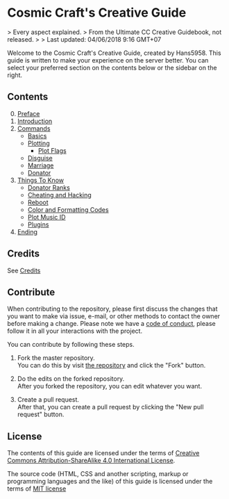 <h1>Cosmic Craft's Creative Guide</h1>
> Every aspect explained.  
> From the Ultimate CC Creative Guidebook, not released.
> 
> Last updated: 04/06/2018 9:16 GMT+07

Welcome to the Cosmic Craft's Creative Guide, created by Hans5958. This guide is written to make your experience on the server better. You can select your preferred section on the contents below or the sidebar on the right.

## Contents

0. [Preface](preface)
1. [Introduction](introduction)
2. [Commands](commands)
    - [Basics](commands/basics.md)
    - [Plotting](commands/plotting.md)
        - [Plot Flags](commands/plotting.md)
    - [Disguise](commands/disguise.md)
    - [Marriage](commands/marriage.md)
    - [Donator](commands/donator.md)
3. [Things To Know](things)
    - [Donator Ranks](things/donator.md)
    - [Cheating and Hacking](things/cheat.md)
    - [Reboot](things/reboot.md)
    - [Color and Formatting Codes](things/format.md)
    - [Plot Music ID](things/musicid.md)
    - [Plugins](things/plugins.md)
4. [Ending](ending)

## Credits

See [Credits](credits)

## Contribute

When contributing to the repository, please first discuss the changes that you want to make via issue, e-mail, or other methods to contact the owner before making a change. Please note we have a [code of conduct](https://github.com/Hans5958/cc-creative-guide/blob/master/CODE_OF_CONDUCT.md), please follow it in all your interactions with the project.

You can contribute by following these steps.

1. Fork the master repository.  
You can do this by visit [the repository](https://github.com/Hans5958/cc-creative-guide/) and click the "Fork" button.

2. Do the edits on the forked repository.  
After you forked the repository, you can edit whatever you want.

3. Create a pull request.  
After that, you can create a pull request by clicking the "New pull request" button.

## License

The contents of this guide are licensed under the terms of [Creative Commons Attribution-ShareAlike 4.0 International License](http://creativecommons.org/licenses/by-sa/4.0/).

The source code (HTML, CSS and another scripting, markup or programming languages and the like) of this guide is licensed under the terms of [MIT license](https://opensource.org/licenses/MIT)
